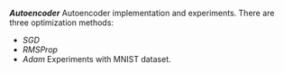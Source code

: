***Autoencoder***
Autoencoder implementation and experiments.
There are three optimization methods:
- *SGD*
- *RMSProp*
- *Adam*
Experiments with MNIST dataset.
